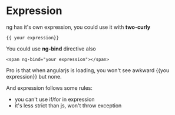 # Expression

ng has it's own expression, you could use it with **two-curly**
```
{{ your expression}}
```
You could use **ng-bind** directive also
```
<span ng-bind="your expression"></span>
```

Pro is that when angularjs is loading, you won't see awkward {{you expression}} but none.

And expression follows some rules:

- you can't use if/for in expression
- it's less strict than js, won't throw exception
